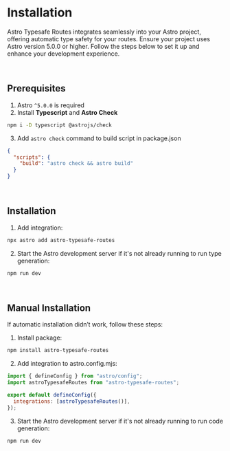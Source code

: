 # Installation

Astro Typesafe Routes integrates seamlessly into your Astro project,
offering automatic type safety for your routes. Ensure your project
uses Astro version 5.0.0 or higher.
Follow the steps below to set it up and enhance your development experience.

<br />

## Prerequisites

1. Astro `^5.0.0` is required
2. Install **Typescript** and **Astro Check**

```bash
npm i -D typescript @astrojs/check
```

3. Add `astro check` command to build script in package.json

```json
{
  "scripts": {
    "build": "astro check && astro build"
  }
}
```

<br />

## Installation

1. Add integration:

```bash
npx astro add astro-typesafe-routes
```

2. Start the Astro development server if it's not already running to run type generation:

```bash
npm run dev
```

<br />

## Manual Installation

If automatic installation didn’t work, follow these steps:

1. Install package:

```bash
npm install astro-typesafe-routes
```

2. Add integration to astro.config.mjs:

```js
import { defineConfig } from "astro/config";
import astroTypesafeRoutes from "astro-typesafe-routes";

export default defineConfig({
  integrations: [astroTypesafeRoutes()],
});
```

3. Start the Astro development server if it's not already running to run code generation:

```bash
npm run dev
```
